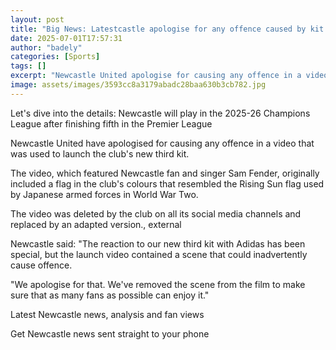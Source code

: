 ```yaml
---
layout: post
title: "Big News: Latestcastle apologise for any offence caused by kit launch video"
date: 2025-07-01T17:57:31
author: "badely"
categories: [Sports]
tags: []
excerpt: "Newcastle United apologise for causing any offence in a video that was used to launch the club's new third kit"
image: assets/images/3593cc8a3179abadc28baa630b3cb782.jpg
---
```


Let's dive into the details: Newcastle will play in the 2025-26 Champions League after finishing fifth in the Premier League

Newcastle United have apologised for causing any offence in a video that was used to launch the club's new third kit.

The video, which featured Newcastle fan and singer Sam Fender, originally included a flag in the club's colours that resembled the Rising Sun flag used by Japanese armed forces in World War Two.

The video was deleted by the club on all its social media channels and replaced by an adapted version., external

Newcastle said: "The reaction to our new third kit with Adidas has been special, but the launch video contained a scene that could inadvertently cause offence.

"We apologise for that. We've removed the scene from the film to make sure that as many fans as possible can enjoy it."

Latest Newcastle news, analysis and fan views

Get Newcastle news sent straight to your phone

